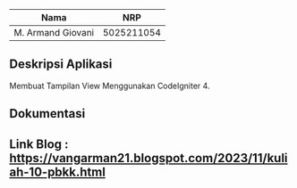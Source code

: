 | Nama              | NRP        |
| ----------------- | ---------- |
| M. Armand Giovani | 5025211054 |

## Deskripsi Aplikasi

Membuat Tampilan View Menggunakan CodeIgniter 4.

## Dokumentasi


## Link Blog : https://vangarman21.blogspot.com/2023/11/kuliah-10-pbkk.html
